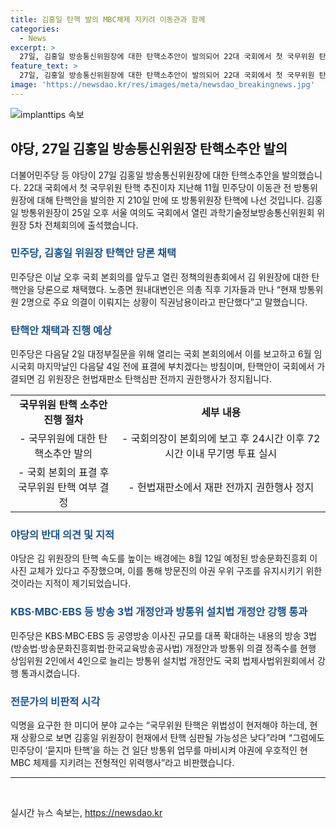 ```yaml
---
title: 김홍일 탄핵 발의 MBC체제 지키려 이동관과 함께
categories:
  - News
excerpt: >
  27일, 김홍일 방송통신위원장에 대한 탄핵소추안이 발의되어 22대 국회에서 첫 국무위원 탄핵 추진이 이뤄졌다. 민주당은 김 위원장에 대한 탄핵안을 당론으로 채택했으며, 야당 또한 해당 소추에 동의했다. 탄핵안의 배경으로는 2인 체제의 위법성과 방송통신심의위원회의 특정 언론사 제재 등이 꼽혀지고 있다. 김 위원장의 탄핵이 가결되면 헌법재판소에서의 심판 전까지 권한 행사가 중지될 것으로 예상된다. 이로 인해 현재 방송권력의 장악에 대한 우려가 나오고 있다.
feature_text: >
  27일, 김홍일 방송통신위원장에 대한 탄핵소추안이 발의되어 22대 국회에서 첫 국무위원 탄핵 추진이 이뤄졌다. 민주당은 김 위원장에 대한 탄핵안을 당론으로 채택했으며, 야당 또한 해당 소추에 동의했다. 탄핵안의 배경으로는 2인 체제의 위법성과 방송통신심의위원회의 특정 언론사 제재 등이 꼽혀지고 있다. 김 위원장의 탄핵이 가결되면 헌법재판소에서의 심판 전까지 권한 행사가 중지될 것으로 예상된다. 이로 인해 현재 방송권력의 장악에 대한 우려가 나오고 있다.
image: 'https://newsdao.kr/res/images/meta/newsdao_breakingnews.jpg'
---
```


<p><img src="https://newsdao.kr/res/images/meta/newsdao_breakingnews.jpg" alt="implanttips 속보" /></p>

<h2 data-ke-size="size26">야당, 27일 김홍일 방송통신위원장 탄핵소추안 발의</h2> 

<p data-ke-size="size16">더불어민주당 등 야당이 27일 김홍일 방송통신위원장에 대한 탄핵소추안을 발의했습니다. 22대 국회에서 첫 국무위원 탄핵 추진이자 지난해 11월 민주당이 이동관 전 방통위원장에 대해 탄핵안을 발의한 지 210일 만에 또 방통위원장 탄핵에 나선 것입니다. 김홍일 방통위원장이 25일 오후 서울 여의도 국회에서 열린 과학기술정보방송통신위원회 위원장 5차 전체회의에 출석했습니다.</p>

<div>
  <h3><b><span style="color: #1a5490;">민주당, 김홍일 위원장 탄핵안 당론 채택</span></b></h3>
  <p data-ke-size="size16">민주당은 이날 오후 국회 본회의를 앞두고 열린 정책의원총회에서 김 위원장에 대한 탄핵안을 당론으로 채택했다. 노종면 원내대변인은 의총 직후 기자들과 만나 “현재 방통위원 2명으로 주요 의결이 이뤄지는 상황이 직권남용이라고 판단했다”고 말했습니다.</p>
</div>

<div>
  <h3><b><span style="color: #1a5490;">탄핵안 채택과 진행 예상</span></b></h3>
  <p data-ke-size="size16">민주당은 다음달 2일 대정부질문을 위해 열리는 국회 본회의에서 이를 보고하고 6월 임시국회 마지막날인 다음달 4일 전에 표결에 부치겠다는 방침이며, 탄핵안이 국회에서 가결되면 김 위원장은 헌법재판소 탄핵심판 전까지 권한행사가 정지됩니다.</p>
  <table>
    <colgroup>
      <col width="200"/>
      <col width="400"/>
    </colgroup>
    <tr>
      <td style="text-align: center; height: 17px;"><b>국무위원 탄핵 소추안 진행 절차</b></td>
      <td style="text-align: center; height: 17px;"><b>세부 내용</b></td>
    </tr>
    <tr>
      <td style="text-align: center; height: 17px;">- 국무위원에 대한 탄핵소추안 발의</td>
      <td style="text-align: center; height: 17px;">- 국회의장이 본회의에 보고 후 24시간 이후 72시간 이내 무기명 투표 실시</td>
    </tr>
    <tr>
      <td style="text-align: center; height: 17px;">- 국회 본회의 표결 후 국무위원 탄핵 여부 결정</td>
      <td style="text-align: center; height: 17px;">- 헌법재판소에서 재판 전까지 권한행사 정지</td>
    </tr>
  </table>
</div>

<div>
  <h3><b><span style="color: #1a5490;">야당의 반대 의견 및 지적</span></b></h3>
  <p data-ke-size="size16">야당은 김 위원장의 탄핵 속도를 높이는 배경에는 8월 12일 예정된 방송문화진흥회 이사진 교체가 있다고 주장했으며, 이를 통해 방문진의 야권 우위 구조를 유지시키기 위한 것이라는 지적이 제기되었습니다.</p>
</div>

<h3><b><span style="color: #1a5490;">KBS·MBC·EBS 등 방송 3법 개정안과 방통위 설치법 개정안 강행 통과</span></b></h3>

<p data-ke-size="size16">민주당은 KBS·MBC·EBS 등 공영방송 이사진 규모를 대폭 확대하는 내용의 방송 3법(방송법·방송문화진흥회법·한국교육방송공사법) 개정안과 방통위 의결 정족수를 현행 상임위원 2인에서 4인으로 늘리는 방통위 설치법 개정안도 국회 법제사법위원회에서 강행 통과시켰습니다.</p>

<h3><b><span style="color: #1a5490;">전문가의 비판적 시각</span></b></h3>

<p data-ke-size="size16">익명을 요구한 한 미디어 분야 교수는 “국무위원 탄핵은 위법성이 현저해야 하는데, 현재 상황으로 보면 김홍일 위원장이 헌재에서 탄핵 심판될 가능성은 낮다”라며 “그럼에도 민주당이 ‘묻지마 탄핵’을 하는 건 일단 방통위 업무를 마비시켜 야권에 우호적인 현 MBC 체제를 지키려는 전형적인 위력행사”라고 비판했습니다.</p>

<hr>

<p data-ke-size="size16">&nbsp;</p>
실시간 뉴스 속보는, <a href="https://newsdao.kr" rel="dofollow">https://newsdao.kr</a>


